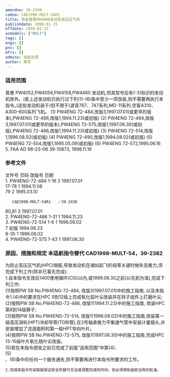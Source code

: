 ```yaml
---
amendno: 39-2430  
cadno: CAD1998-MULT-54R1  
title: 改装普惠PW4000发动机高压压气机  
publishdate: 1999-01-15  
effdate: 1999-01-22  
acmodels: ["MULT"]  
tags: []  
engs: []  
pns: []  
mfrs: []  
admins: 民航总局  
author: 樊军  
---
```

  
### 适用范围  
普惠 PW4052,PW4056,PW4158,PW4460 发动机,但其型号后有(-3)标识的发动机除外。(若上述发动机已执行过下列(1)-(6)条中至少一项改装,则不需要再执行本指令。)这些发动机装于(但不限于)波音767、747系列,MD-11系列,空客A310、A300-600系列飞机。
(1) PW4ENG 72-484,改版3,1997.07.01(或更早的版本),PW4ENG  72-486,改版1,1994.11.23(或初版)
(2) PW4ENG 72-484,改版3,1997.07.01(或更早的版本),PW4ENG 72-575,改版1,1997.06.30(或初版),PW4ENG 72-486,改版1,1994.11.23(或初版)
(3) PW4ENG 72-514,改版1,1996.08.02(或初版)
(4) PW4ENG 72-490,改版1,1994.08.02(或初版)
(5) PW4ENG 72-504,改版1,1995.05.09(或初版)
(6) PW4ENG 72-572,1995.06.16
5. FAA AD 98-23-08 39-10873, 1998.11.16  
  
<!--more-->  
### 参考文件  
文件号 页码 改版号 日期  
    1. PW4ENG-72-484    1-16  3  1997.07.01  
17-78  1       1994.11.08  
79  2  1995.03.10  
  
       CAD1998-MULT-54R1   ／39-2430  
80,81  3  1997.07.01  
    2. PW4ENG-72-486   1-31   1  1994.11.23  
    3. PW4ENG-72-514   1-6   1  1996.08.02  
7 初版  1994.06.23  
8-35  1  1996.08.02  
    4. PW4ENG-72-575   1-43   1  1997.06.30  
  
### 原因、措施和规定 本适航指令替代 CAD1998-MULT-54，39-2382  
为防止高压压气机(HPC)喘振,导致发动机在诸如起飞阶段等关键时候失去推力,须完成下列工作(除非已事先完成):  
    1.自本指令生效后1400使用循环(CIS)以内,或1999.06.30之前(以先到为准),完成下列工作:  
      (1)按照PW SB No.PW4ENG-72-484, 改版3(1997.07.01)中的施工指南, 以及本指令1.(4)中的要求在HPC 9到12级上完成氧化铝叶尖改装并在转子组件上打磨叶尖;  
      (2)按照PW SB No.PW4ENG-72-486, 改版1(1994.11.23)中的施工指南, 改装HPC第8到14级静子;  
      (3)按照PW SB No.PW4ENG-72-514, 改版1(1996.08.02)中的施工指南,改装第一级高压涡轮(HPT)冷却导管(TOBI管),在2号轴承推力平衡通气管中安装计量插头,并安装增加了流道面积的第一级HPT导向叶片。  
      (4)按照PW SB No.PW4ENG-72-575, 改版1(1997.06.30)中的施工指南,完成HPC 13-15级叶片氧化锆叶尖改装。  
(5)若在本指令颁发之前已完成了前面"适用范围"中第(4)、  
(5)  
、(6)条中的任何一个服务通告,则不需要再进行本指令所要求的工作。  
  
    2.完成本指令可采取能保证安全的替代方法或调整完成的时间，但必须得到适航当局的批准。  

